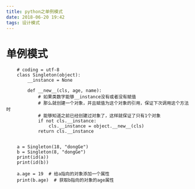 ```yaml
---
title: python之单例模式
date: 2018-06-20 19:42
tags: 设计模式
---
```

单例模式
==
        # coding = utf-8
        class Singleton(object):
            __instance = None

            def __new__(cls, age, name):
                # 如果类数字能够__instance没有或者没有赋值
                # 那么就创建一个对象，并且赋值为这个对象的引用，保证下次调用这个方法时
                # 能够知道之前已经创建过对象了，这样就保证了只有1个对象
                if not cls.__instance:
                    cls.__instance = object.__new__(cls)
                return cls.__instance


        a = Singleton(18, "dongGe")
        b = Singleton(8, "dongGe")
        print(id(a))
        print(id(b))

        a.age = 19  # 给a指向的对象添加一个属性
        print(b.age)  # 获取b指向的对象的age属性
